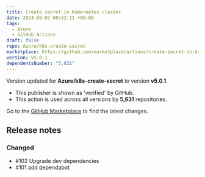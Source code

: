 ```yaml
---
title: Create secret in Kubernetes cluster
date: 2024-09-07 00:52:11 +00:00
tags:
  - Azure
  - GitHub Actions
draft: false
repo: Azure/k8s-create-secret
marketplace: https://github.com/marketplace/actions/create-secret-in-kubernetes-cluster
version: v5.0.1
dependentsNumber: "5,631"
---
```



Version updated for **Azure/k8s-create-secret** to version **v5.0.1**.
- This publisher is shown as 'verified' by GitHub.
- This action is used across all versions by **5,631** repositories.

Go to the [GitHub Marketplace](https://github.com/marketplace/actions/create-secret-in-kubernetes-cluster) to find the latest changes.

## Release notes

### Changed

-  #102 Upgrade dev dependencies
-  #101 add dependabot
